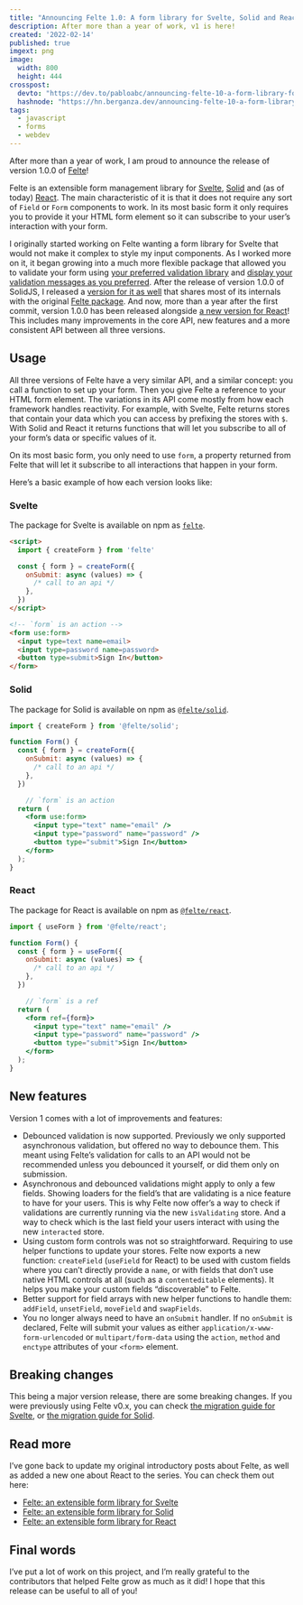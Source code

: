 ```yaml
---
title: "Announcing Felte 1.0: A form library for Svelte, Solid and React"
description: After more than a year of work, v1 is here!
created: '2022-02-14'
published: true
imgext: png
image:
  width: 800
  height: 444
crosspost:
  devto: "https://dev.to/pabloabc/announcing-felte-10-a-form-library-for-svelte-solid-and-react-5ble"
  hashnode: "https://hn.berganza.dev/announcing-felte-10-a-form-library-for-svelte-solid-and-react"
tags:
  - javascript
  - forms
  - webdev
---
```


After more than a year of work, I am proud to announce the release of version 1.0.0 of [Felte](https://felte.dev)!

Felte is an extensible form management library for [Svelte](https://svelte.dev), [Solid](https://solidjs.com) and (as of today) [React](https://reactjs.org). The main characteristic of it is that it does not require any sort of  `Field` or `Form` components to work. In its most basic form it only requires you to provide it your HTML form element so it can subscribe to your user’s interaction with your form.

I originally started working on Felte wanting a form library for Svelte that would not make it complex to style my input components. As I worked more on it, it began growing into a much more flexible package that allowed you to validate your form using [your preferred validation library](https://felte.dev/docs/svelte/validators) and [display your validation messages as you preferred](https://felte.dev/docs/svelte/reporters).  After the release of version 1.0.0 of SolidJS, I released a [version for it as well](https://www.npmjs.com/package/@felte/solid) that shares most of its internals with the original [Felte package](https://www.npmjs.com/package/felte). And now, more than a year after the first commit, version 1.0.0 has been released alongside [a new version for React](https://www.npmjs.com/package/@felte/react)! This includes many improvements in the core API, new features and a more consistent API between all three versions.

## Usage
All three versions of Felte have a very similar API, and a similar concept: you call a function to set up your form. Then you give Felte a reference to your HTML form element. The variations in its API come mostly from how each framework handles reactivity. For example, with Svelte, Felte returns stores that contain your data which you can access by prefixing the stores with `$`. With Solid and React it returns functions that will let you subscribe to all of your form’s data or specific values of it.

On its most basic form, you only need to use `form`, a property returned from Felte that will let it subscribe to all interactions that happen in your form.

Here’s a basic example of how each version looks like:

### Svelte
The package for Svelte is available on npm as [`felte`](https://www.npmjs.com/package/felte).

```html
<script>
  import { createForm } from 'felte'

  const { form } = createForm({
    onSubmit: async (values) => {
      /* call to an api */
    },
  })
</script>

<!-- `form` is an action -->
<form use:form>
  <input type=text name=email>
  <input type=password name=password>
  <button type=submit>Sign In</button>
</form>
```

### Solid
The package for Solid is available on npm as [`@felte/solid`](https://www.npmjs.com/package/@felte/solid).

```jsx
import { createForm } from '@felte/solid';

function Form() {
  const { form } = createForm({
    onSubmit: async (values) => {
      /* call to an api */
    },
  })

	// `form` is an action
  return (
    <form use:form>
      <input type="text" name="email" />
      <input type="password" name="password" />
      <button type="submit">Sign In</button>
    </form>
  );
}
```

### React
The package for React is available on npm as [`@felte/react`](https://www.npmjs.com/package/@felte/react).

```jsx
import { useForm } from '@felte/react';

function Form() {
  const { form } = useForm({
    onSubmit: async (values) => {
      /* call to an api */
    },
  })

	// `form` is a ref
  return (
    <form ref={form}>
      <input type="text" name="email" />
      <input type="password" name="password" />
      <button type="submit">Sign In</button>
    </form>
  );
}
```

## New features
Version 1 comes with a lot of improvements and features:
* Debounced validation is now supported. Previously we only supported asynchronous validation, but offered no way to debounce them. This meant using Felte’s validation for calls to an API would not be recommended unless you debounced it yourself, or did them only on submission.
* Asynchronous and debounced validations might apply to only a few fields. Showing loaders for the field’s that are validating is a nice feature to have for your users. This is why Felte now offer’s a way to check if validations are currently running via the new `isValidating` store. And a way to check which is the last field your users interact with using the new `interacted` store.
* Using custom form controls was not so straightforward. Requiring to use helper functions to update your stores. Felte now exports a new function: `createField` (`useField` for React) to be used with custom fields where you can’t directly provide a `name`, or with fields that don’t use native HTML controls at all (such as a `contenteditable` elements). It helps you make your custom fields “discoverable” to Felte.
* Better support for field arrays with new helper functions to handle them: `addField`, `unsetField`, `moveField` and `swapFields`.
* You no longer always need to have an `onSubmit` handler. If no `onSubmit` is declared, Felte will submit your values as either `application/x-www-form-urlencoded` or `multipart/form-data` using the `action`, `method` and `enctype` attributes of your `<form>` element.

## Breaking changes
This being a major version release, there are some breaking changes. If you were previously using Felte v0.x, you can check [the migration guide for Svelte](https://felte.dev/docs/svelte/migrating), or [the migration guide for Solid](https://felte.dev/docs/solid/migrating).

## Read more
I’ve gone back to update my original introductory posts about Felte, as well as added a new one about React to the series. You can check them out here:

* [Felte: an extensible form library for Svelte](https://pablo.berganza.dev/blog/felte-an-extensible-form-library-svelte/)
* [Felte: an extensible form library for Solid](https://pablo.berganza.dev/blog/felte-an-extensible-form-library-solid/)
* [Felte: an extensible form library for React](https://pablo.berganza.dev/blog/felte-an-extensible-form-library-react/)

## Final words
I’ve put a lot of work on this project, and I’m really grateful to the contributors that helped Felte grow as much as it did! I hope that this release can be useful to all of you!
